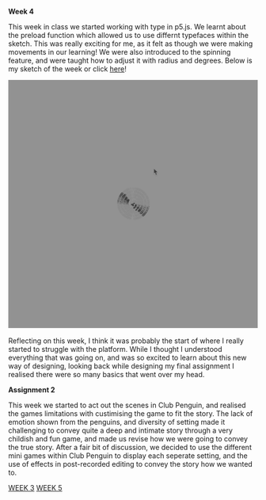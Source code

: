 **Week 4**

This week in class we started working with type in p5.js. We learnt about the preload function which allowed us to use differnt typefaces within the sketch. This was really exciting for me, as it felt as though we were making movements in our learning! We were also introduced to the spinning feature, and were taught how to adjust it with radius and degrees. Below is my sketch of the week or click [here](https://rubybrown101.github.io/codewordsstudio/SKO1/week4/typetest)!

![](scallywags.gif)

Reflecting on this week, I think it was probably the start of where I really started to struggle with the platform. While I thought I understood everything that was going on, and was so excited to learn about this new way of designing, looking back while designing my final assignment I realised there were so many basics that went over my head. 

**Assignment 2**

This week we started to act out the scenes in Club Penguin, and realised the games limitations with custimising the game to fit the story. The lack of emotion shown from the penguins, and diversity of setting made it challenging to convey quite a deep and intimate story through a very childish and fun game, and made us revise how we were going to convey the true story. After a fair bit of discussion, we decided to use the different mini games within Club Penguin to display each seperate setting, and the use of effects in post-recorded editing to convey the story how we wanted to. 

[WEEK 3](https://github.com/rubybrown101/codewordsstudio/tree/master/SKO1/week3) [WEEK 5](https://github.com/rubybrown101/codewordsstudio/tree/master/SKO1/week2)
